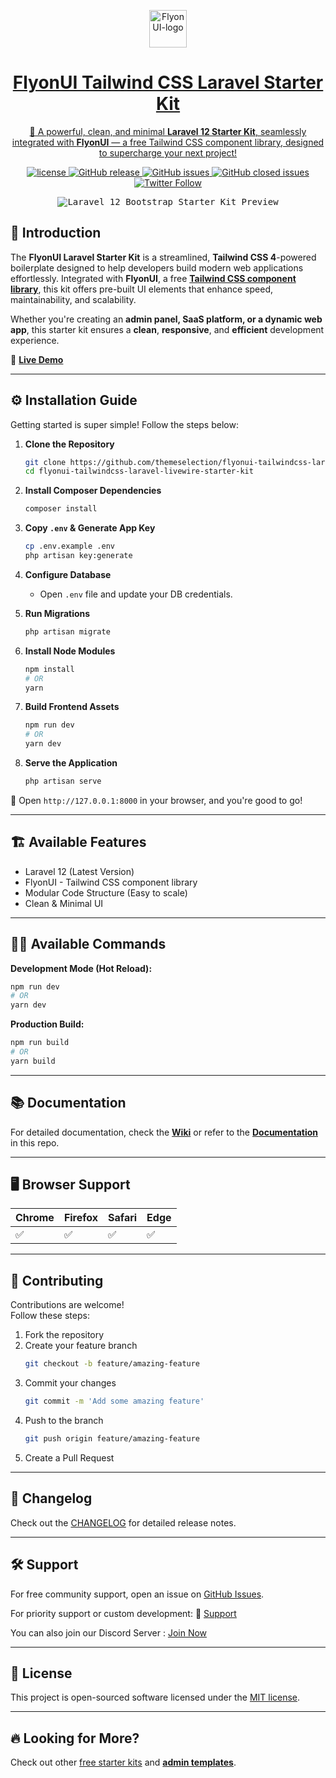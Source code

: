 <p align="center">
   <a href="https://themeselection.com/item/flyonui-tailwind-css-starter-kit-free-laravel" target="_blank">
      <img src="https://cdn.flyonui.com/fy-assets/logo/logo.png" alt="FlyonUI-logo" width="60px" height="auto">
   </a>
</p>

<h1 align="center">
   <a href="https://themeselection.com/item/flyonui-tailwind-css-starter-kit-free-laravel" target="_blank" align="center">
      FlyonUI Tailwind CSS Laravel Starter Kit
</h1>

<p align="center">
   🚀 A powerful, clean, and minimal <strong>Laravel 12 Starter Kit</strong>, seamlessly integrated with <strong>FlyonUI</strong> — a free Tailwind CSS component library, designed to supercharge your next project!
</p>

<p align="center">
  <a href="https://github.com/themeselection/flyonui-tailwindcss-laravel-livewire-starter-kit/blob/main/LICENSE">
    <img src="https://img.shields.io/github/license/themeselection/flyonui-tailwindcss-laravel-livewire-starter-kit" alt="license">
  </a>
  <a href="https://github.com/themeselection/flyonui-tailwindcss-laravel-livewire-starter-kit/releases/">
    <img src="https://img.shields.io/github/release/themeselection/flyonui-tailwindcss-laravel-livewire-starter-kit.svg" alt="GitHub release">
  </a>
  <a href="https://github.com/themeselection/flyonui-tailwindcss-laravel-livewire-starter-kit/issues">
    <img src="https://img.shields.io/github/issues/themeselection/flyonui-tailwindcss-laravel-livewire-starter-kit.svg" alt="GitHub issues">
  </a>
  <a href="https://github.com/themeselection/flyonui-tailwindcss-laravel-livewire-starter-kit/issues">
    <img src="https://img.shields.io/github/issues-closed/themeselection/flyonui-tailwindcss-laravel-livewire-starter-kit.svg" alt="GitHub closed issues">
  </a>
  <a href="https://twitter.com/Theme_Selection" target="_blank">
    <img alt="Twitter Follow" src="https://img.shields.io/twitter/follow/Theme_Selection">
  </a>
</p>

<p align="center">
  <kbd>
    <img src="https://github.com/user-attachments/assets/3d77a92c-8a5f-44dc-b390-1c6a253458b6" alt="Laravel 12 Bootstrap Starter Kit Preview">
  </kbd>
</p>

## 🚀 Introduction

The **FlyonUI Laravel Starter Kit** is a streamlined, **Tailwind CSS 4**-powered boilerplate designed to help developers build modern web applications effortlessly. Integrated with **FlyonUI**, a free **[Tailwind CSS component library](https://flyonui.com)**, this kit offers pre-built UI elements that enhance speed, maintainability, and scalability.

Whether you're creating an **admin panel, SaaS platform, or a dynamic web app**, this starter kit ensures a **clean**, **responsive**, and **efficient** development experience.

🔗 **[Live Demo](https://flyonui.com/)**

---

## ⚙️ Installation Guide

Getting started is super simple! Follow the steps below:

1. **Clone the Repository**

    ```bash
    git clone https://github.com/themeselection/flyonui-tailwindcss-laravel-livewire-starter-kit.git
    cd flyonui-tailwindcss-laravel-livewire-starter-kit
    ```

2. **Install Composer Dependencies**

    ```bash
    composer install
    ```

3. **Copy `.env` & Generate App Key**

    ```bash
    cp .env.example .env
    php artisan key:generate
    ```

4. **Configure Database**

    - Open `.env` file and update your DB credentials.

5. **Run Migrations**

    ```bash
    php artisan migrate
    ```

6. **Install Node Modules**

    ```bash
    npm install
    # OR
    yarn
    ```

7. **Build Frontend Assets**

    ```bash
    npm run dev
    # OR
    yarn dev
    ```

8. **Serve the Application**
    ```bash
    php artisan serve
    ```

🚀 Open `http://127.0.0.1:8000` in your browser, and you're good to go!

---

## 🏗️ Available Features

-   Laravel 12 (Latest Version)
-   FlyonUI - Tailwind CSS component library
-   Modular Code Structure (Easy to scale)
-   Clean & Minimal UI

---

## 🧑‍💻 Available Commands

**Development Mode (Hot Reload):**

```bash
npm run dev
# OR
yarn dev
```

**Production Build:**

```bash
npm run build
# OR
yarn build
```

---

## 📚 Documentation

For detailed documentation, check the **[Wiki](https://github.com/themeselection/flyonui-tailwindcss-laravel-livewire-starter-kit/wiki)** or refer to the **[Documentation](https://flyonui.com/framework-integrations/laravel/)** in this repo.

---

## 🖥️ Browser Support

| Chrome | Firefox | Safari | Edge |
| ------ | ------- | ------ | ---- |
| ✅     | ✅      | ✅     | ✅   |

---

## 🦸 Contributing

Contributions are welcome!  
Follow these steps:

1. Fork the repository
2. Create your feature branch
    ```bash
    git checkout -b feature/amazing-feature
    ```
3. Commit your changes
    ```bash
    git commit -m 'Add some amazing feature'
    ```
4. Push to the branch
    ```bash
    git push origin feature/amazing-feature
    ```
5. Create a Pull Request

---

## 📅 Changelog

Check out the [CHANGELOG](CHANGELOG.md) for detailed release notes.

---

## 🛠️ Support

For free community support, open an issue on [GitHub Issues](https://github.com/themeselection/flyonui-tailwindcss-laravel-livewire-starter-kit/issues).

For priority support or custom development: 📧 [Support](https://themeselection.com/support/)

You can also join our Discord Server : [Join Now](https://discord.gg/kBHkY7DekX)

---

## 📄 License

This project is open-sourced software licensed under the [MIT license](LICENSE).

---

## 🔥 Looking for More?

Check out other [free starter kits](https://themeselection.com/item/category/free-starter-kits/) and [**admin templates**](https://themeselection.com/item/category/admin-templates/).
